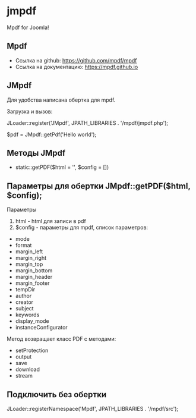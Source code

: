 # jmpdf
Mpdf for Joomla!

## Mpdf
- Ссылка на github: https://github.com/mpdf/mpdf
- Ссылка на документацию: https://mpdf.github.io

## JMpdf
Для удобства написана обертка для mpdf.

Загрузка и вызов:

JLoader::register('JMpdf', JPATH_LIBRARIES . '/mpdf/jmpdf.php');

$pdf = JMpdf::getPdf('Hello world');


## Методы JMpdf
- static::getPDF($html = '', $config = [])

## Параметры для обертки JMpdf::getPDF($html, $config);
Параметры
1) html - html для записи в pdf
2) $config - параметры для mpdf, список параметров:
- mode                
- format           
- margin_left     
- margin_right     
- margin_top        
- margin_bottom     
- margin_header      
- margin_footer        
- tempDir
- author
- creator
- subject
- keywords
- display_mode
- instanceConfigurator


Метод возвращает класс PDF с методами:
- setProtection
- output
- save
- download
- stream
     
     
## Подключить без обертки
JLoader::registerNamespace('Mpdf', JPATH_LIBRARIES . '/mpdf/src');